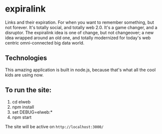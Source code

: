 # expiralink
Links and their expiration. For when you want to remember something, but not forever. It's totally social, and totally web 2.0. It's a game changer, and a disruptor. The expiralink idea is one of change, but not changeover; a new idea wrapped around an old one, and totally modernized for today's web centric omni-connected big data world.

## Technologies
This amazing application is built in node.js, because that's what all the cool kids are using now.

## To run the site:
1. cd elweb
1. npm install
1. set DEBUG=elweb:*
1. npm start

The site will be active on `http://localhost:3000/`
